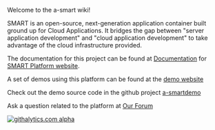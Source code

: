 Welcome to the a-smart wiki!

SMART is an open-source, next-generation application container built ground up for Cloud Applications. It bridges the gap between "server application development" and "cloud application development" to take advantage of the cloud infrastructure provided.

The documentation for this project can be found at [Documentation](http://developer.smart-platform.com) for [SMART Platform website](http://www.smart-platform.com).

A set of demos using this platform can be found at the [demo website](http://demo.smart-platform.com)

Check out the demo source code in the github project [a-smartdemo](http://github.com/smartplatf/a-smartdemo)

Ask a question related to the platform at [Our Forum](href="https://groups.google.com/forum/#!forum/smart-platform)

[![githalytics.com alpha](https://cruel-carlota.pagodabox.com/de31a32ac0ab7f3e8daaae82f6623c6a "githalytics.com")](http://githalytics.com/smartplatf/a-smart)
